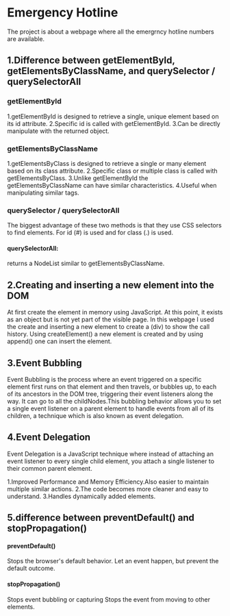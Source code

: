 # Emergency Hotline
The project is about a webpage where all the emergrncy hotline numbers are available.

## 1.Difference between getElementById, getElementsByClassName, and querySelector / querySelectorAll
### getElementById
1.getElementById is designed to retrieve a single, unique element based on its id attribute.
2.Specific id is called with getElementById.
3.Can be directly manipulate with the returned object.

### getElementsByClassName
1.getElementsByClass is designed to retrieve a single or many element based on its class attribute.
2.Specific class or multiple class is called with getElementsByClass.
3.Unlike getElementById the getElementsByClassName can have similar characteristics.
4.Useful when manipulating similar tags.

### querySelector / querySelectorAll
The biggest advantage of these two methods is that they use CSS selectors to find elements.
For id (#) is used and for class (.) is used.

#### querySelectorAll:
returns a NodeList similar to getElementsByClassName.

## 2.Creating and inserting a new element into the DOM

 At first create the element in memory using JavaScript. At this point, it exists as an object but is not yet part of the visible page.
 In this webpage I used the create and inserting a new element to create a (div) to show the call history.
 Using createElement() a new element is created and by using append() one can insert the element.


 ## 3.Event Bubbling 

  Event Bubbling is the process where an event triggered on a specific element first runs on that element and then travels, or bubbles up, to each of its ancestors in the DOM tree, triggering their event listeners along the way.
  It can go to all the childNodes.This bubbling behavior allows you to set a single event listener on a parent element to handle events from all of its children, a technique which is also known as event delegation.

  ##  4.Event Delegation
  Event Delegation is a JavaScript technique where instead of attaching an event listener to every single child element, you attach a single listener to their common parent element.

  1.Improved Performance and Memory Efficiency.Also easier to maintain multiple similar actions.
  2.The code becomes more cleaner and easy to understand.
  3.Handles dynamically added elements.

  ## 5.difference between preventDefault() and stopPropagation()


  ####  preventDefault()
  Stops the browser's default behavior.
  Let an event happen, but prevent the default outcome.


  #### stopPropagation()
  Stops event bubbling or capturing
  Stops the event from moving to other elements.